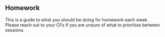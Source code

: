 ## Homework

This is a guide to what you should be doing for homework each week. Please reach out to your CFs if you are unsure of what to prioritise between sessions.
